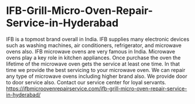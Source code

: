 # IFB-Grill-Micro-Oven-Repair-Service-in-Hyderabad
IFB is a topmost brand overall in India. IFB supplies many electronic devices such as washing machines, air conditioners, refrigerator, and microwave ovens also. IFB microwave ovens are very famous in India. Microwave ovens play a key role in kitchen appliances. Once purchase the oven the lifetime of the microwave oven gets the service at least one time. In that time we provide the best servicing to your microwave oven. We can repair any type of microwave ovens including higher brand also. We provide door to door service also. Contact our service center for loyal servants.  https://ifbmicroovenrepairservice.com/ifb-grill-micro-oven-repair-service-in-hyderabad/
